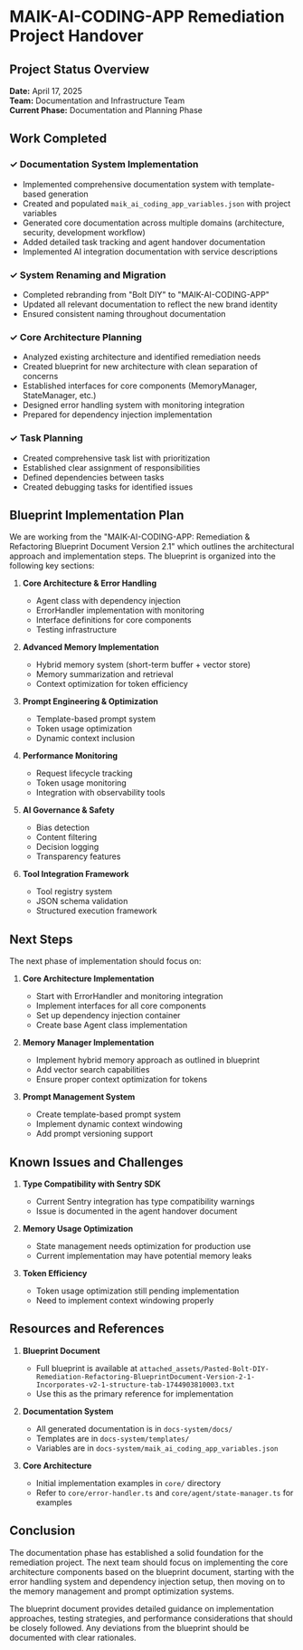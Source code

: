 # MAIK-AI-CODING-APP Remediation Project Handover

## Project Status Overview
**Date:** April 17, 2025  
**Team:** Documentation and Infrastructure Team  
**Current Phase:** Documentation and Planning Phase

## Work Completed

### ✓ Documentation System Implementation
- Implemented comprehensive documentation system with template-based generation
- Created and populated `maik_ai_coding_app_variables.json` with project variables
- Generated core documentation across multiple domains (architecture, security, development workflow)
- Added detailed task tracking and agent handover documentation
- Implemented AI integration documentation with service descriptions

### ✓ System Renaming and Migration
- Completed rebranding from "Bolt DIY" to "MAIK-AI-CODING-APP"
- Updated all relevant documentation to reflect the new brand identity
- Ensured consistent naming throughout documentation

### ✓ Core Architecture Planning
- Analyzed existing architecture and identified remediation needs
- Created blueprint for new architecture with clean separation of concerns
- Established interfaces for core components (MemoryManager, StateManager, etc.)
- Designed error handling system with monitoring integration
- Prepared for dependency injection implementation

### ✓ Task Planning
- Created comprehensive task list with prioritization
- Established clear assignment of responsibilities
- Defined dependencies between tasks
- Created debugging tasks for identified issues

## Blueprint Implementation Plan

We are working from the "MAIK-AI-CODING-APP: Remediation & Refactoring Blueprint Document Version 2.1" which outlines the architectural approach and implementation steps. The blueprint is organized into the following key sections:

1. **Core Architecture & Error Handling**
   - Agent class with dependency injection
   - ErrorHandler implementation with monitoring
   - Interface definitions for core components
   - Testing infrastructure

2. **Advanced Memory Implementation**
   - Hybrid memory system (short-term buffer + vector store)
   - Memory summarization and retrieval
   - Context optimization for token efficiency

3. **Prompt Engineering & Optimization**
   - Template-based prompt system
   - Token usage optimization
   - Dynamic context inclusion

4. **Performance Monitoring**
   - Request lifecycle tracking
   - Token usage monitoring
   - Integration with observability tools

5. **AI Governance & Safety**
   - Bias detection
   - Content filtering
   - Decision logging
   - Transparency features

6. **Tool Integration Framework**
   - Tool registry system
   - JSON schema validation
   - Structured execution framework

## Next Steps

The next phase of implementation should focus on:

1. **Core Architecture Implementation**
   - Start with ErrorHandler and monitoring integration
   - Implement interfaces for all core components
   - Set up dependency injection container
   - Create base Agent class implementation

2. **Memory Manager Implementation**
   - Implement hybrid memory approach as outlined in blueprint
   - Add vector search capabilities
   - Ensure proper context optimization for tokens

3. **Prompt Management System**
   - Create template-based prompt system
   - Implement dynamic context windowing
   - Add prompt versioning support

## Known Issues and Challenges

1. **Type Compatibility with Sentry SDK**
   - Current Sentry integration has type compatibility warnings
   - Issue is documented in the agent handover document

2. **Memory Usage Optimization**
   - State management needs optimization for production use
   - Current implementation may have potential memory leaks

3. **Token Efficiency**
   - Token usage optimization still pending implementation
   - Need to implement context windowing properly

## Resources and References

1. **Blueprint Document**
   - Full blueprint is available at `attached_assets/Pasted-Bolt-DIY-Remediation-Refactoring-BlueprintDocument-Version-2-1-Incorporates-v2-1-structure-tab-1744903810003.txt`
   - Use this as the primary reference for implementation

2. **Documentation System**
   - All generated documentation is in `docs-system/docs/`
   - Templates are in `docs-system/templates/`
   - Variables are in `docs-system/maik_ai_coding_app_variables.json`

3. **Core Architecture**
   - Initial implementation examples in `core/` directory
   - Refer to `core/error-handler.ts` and `core/agent/state-manager.ts` for examples

## Conclusion

The documentation phase has established a solid foundation for the remediation project. The next team should focus on implementing the core architecture components based on the blueprint document, starting with the error handling system and dependency injection setup, then moving on to the memory management and prompt optimization systems.

The blueprint document provides detailed guidance on implementation approaches, testing strategies, and performance considerations that should be closely followed. Any deviations from the blueprint should be documented with clear rationales.